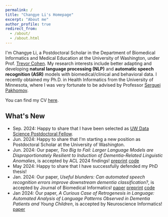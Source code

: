 ```yaml
---
permalink: /
title: "Changye Li's Homepage"
excerpt: "About me"
author_profile: true
redirect_from:
  - /about/
  - /about.html
---
```


I'm Changye Li, a Postdoctoral Scholar in the Department of Biomedical Informatics and Medical Education at the University of Washington, under Prof. [Trevor Cohen](https://bime.uw.edu/faculty/trevor-cohen/). My research interests include better adapting and developing **natural language processing (NLP)** and **automatic speech recognition (ASR)** models with biomedical/clinical and behavioral data. I recently obtained my Ph.D. in Health Informatics from the University of Minnesota, where I was very fortunate to be advised by Professor [Serguei Pakhomov](https://www.pharmacy.umn.edu/bio/institute-of-personalized-medi/serguei-pakhomov).

You can find my CV [here](https://changyeli.github.io/files/cv_academic.pdf).



## What's New

- Sep. 2024: Happy to share that I have been selected as [UW Data Science Postdoctoral Fellow](https://escience.washington.edu/people/postdoctoral-fellows/).
- Jun. 2024: Happy to share that I'm starting a new position as Postdoctoral Scholar at the University of Washington.
- Jun. 2024: Our paper, *Too Big to Fail: Larger Language Models are Disproportionately Resilient to Induction of Dementia-Related Linguistic Anomalies*, is accepted by ACL 2024 findings! [preprint](https://arxiv.org/abs/2406.02830) [code](https://github.com/LinguisticAnomalies/artificial-neural-reserve)
- May 2024: Happy to share that I have successfully defended my PhD thesis!
- Jan. 2024: Our paper, *Useful blunders: Can automated speech recognition errors improve downstream dementia classification?*, is accepted by Journal of Biomedical Informatics! [paper](https://doi.org/10.1016/j.jbi.2024.104598) [preprint](
https://doi.org/10.48550/arXiv.2401.05551) [code](https://github.com/LinguisticAnomalies/paradox-asr)
- Jan 2024: Our paper, *A Curious Case of Retrogenesis in Language: Automated Analysis of Language Patterns Observed in Dementia Patients and Young Children*, is accepted by Neuroscience Informatics! [paper](10.1016/j.neuri.2023.100155)

